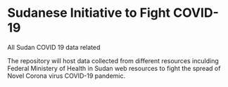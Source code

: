# Sudanese Initiative to Fight COVID-19 

All Sudan COVID 19 data related 

The repository will host data collected from different resources inculding Federal Ministery of Health in Sudan web resources to fight
the spread of Novel Corona virus COVID-19 pandemic.


